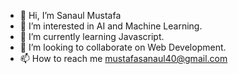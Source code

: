 - 👋 Hi, I’m Sanaul Mustafa
- 👀 I’m interested in AI and Machine Learning.
- 🌱 I’m currently learning Javascript.
- 💞️ I’m looking to collaborate on Web Development.
- 📫 How to reach me mustafasanaul40@gmail.com

<!---
msanaul/msanaul is a ✨ special ✨ repository because its `README.md` (this file) appears on your GitHub profile.
You can click the Preview link to take a look at your changes.
--->
